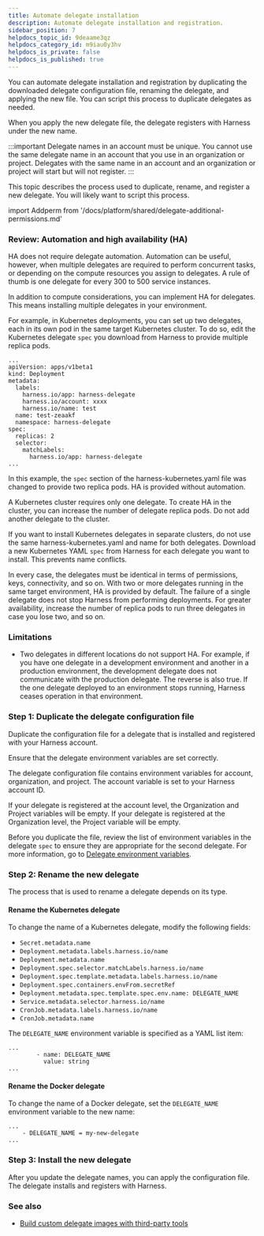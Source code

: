 ```yaml
---
title: Automate delegate installation
description: Automate delegate installation and registration.
sidebar_position: 7
helpdocs_topic_id: 9deaame3qz
helpdocs_category_id: m9iau0y3hv
helpdocs_is_private: false
helpdocs_is_published: true
---
```


You can automate delegate installation and registration by duplicating the downloaded delegate configuration file, renaming the delegate, and applying the new file. You can script this process to duplicate delegates as needed.

When you apply the new delegate file, the delegate registers with Harness under the new name.

:::important
Delegate names in an account must be unique. You cannot use the same delegate name in an account that you use in an organization or project. Delegates with the same name in an account and an organization or project will start but will not register.
:::

This topic describes the process used to duplicate, rename, and register a new delegate. You will likely want to script this process.

import Addperm from '/docs/platform/shared/delegate-additional-permissions.md'

<Addperm />

### Review: Automation and high availability (HA)

HA does not require delegate automation. Automation can be useful, however, when multiple delegates are required to perform concurrent tasks, or depending on the compute resources you assign to delegates. A rule of thumb is one delegate for every 300 to 500 service instances.

In addition to compute considerations, you can implement HA for delegates. This means installing multiple delegates in your environment.

For example, in Kubernetes deployments, you can set up two delegates, each in its own pod in the same target Kubernetes cluster. To do so, edit the Kubernetes delegate `spec` you download from Harness to provide multiple replica pods. 


```
...  
apiVersion: apps/v1beta1  
kind: Deployment  
metadata:  
  labels:  
    harness.io/app: harness-delegate  
    harness.io/account: xxxx  
    harness.io/name: test  
  name: test-zeaakf  
  namespace: harness-delegate  
spec:  
  replicas: 2  
  selector:  
    matchLabels:  
      harness.io/app: harness-delegate  
...
```

In this example, the `spec` section of the harness-kubernetes.yaml file was changed to provide two replica pods. HA is provided without automation.

A Kubernetes cluster requires only one delegate. To create HA in the cluster, you can increase the number of delegate replica pods. Do not add another delegate to the cluster. 

If you want to install Kubernetes delegates in separate clusters, do not use the same harness-kubernetes.yaml and name for both delegates. Download a new Kubernetes YAML `spec` from Harness for each delegate you want to install. This prevents name conflicts. 

In every case, the delegates must be identical in terms of permissions, keys, connectivity, and so on. With two or more delegates running in the same target environment, HA is provided by default. The failure of a single delegate does not stop Harness from performing deployments. For greater availability, increase the number of replica pods to run three delegates in case you lose two, and so on.


### Limitations

* Two delegates in different locations do not support HA. For example, if you have one delegate in a development environment and another in a production environment, the development delegate does not communicate with the production delegate. The reverse is also true. If the one delegate deployed to an environment stops running, Harness ceases operation in that environment.

### Step 1: Duplicate the delegate configuration file

Duplicate the configuration file for a delegate that is installed and registered with your Harness account.

Ensure that the delegate environment variables are set correctly.

The delegate configuration file contains environment variables for account, organization, and project. The account variable is set to your Harness account ID.

If your delegate is registered at the account level, the Organization and Project variables will be empty. If your delegate is registered at the Organization level, the Project variable will be empty.

Before you duplicate the file, review the list of environment variables in the delegate `spec` to ensure they are appropriate for the second delegate. For more information, go to [Delegate environment variables](../delegate-reference/delegate-environment-variables/).

### Step 2: Rename the new delegate

The process that is used to rename a delegate depends on its type. 

#### Rename the Kubernetes delegate 

To change the name of a Kubernetes delegate, modify the following fields:

* `Secret.metadata.name`
* `Deployment.metadata.labels.harness.io/name`
* `Deployment.metadata.name`
* `Deployment.spec.selector.matchLabels.harness.io/name`
* `Deployment.spec.template.metadata.labels.harness.io/name`
* `Deployment.spec.containers.envFrom.secretRef`
* `Deployment.metadata.spec.template.spec.env.name: DELEGATE_NAME`
* `Service.metadata.selector.harness.io/name`
* `CronJob.metadata.labels.harness.io/name`
* `CronJob.metadata.name`

The `DELEGATE_NAME` environment variable is specified as a YAML list item:

```
...  
        - name: DELEGATE_NAME  
          value: string  
...
```

#### Rename the Docker delegate 

To change the name of a Docker delegate, set the `DELEGATE_NAME` environment variable to the new name:

```
...  
    - DELEGATE_NAME = my-new-delegate  
...
```

### Step 3: Install the new delegate

After you update the delegate names, you can apply the configuration file. The delegate installs and registers with Harness.

### See also

* [Build custom delegate images with third-party tools](/docs/platform/delegates/install-delegates/build-custom-delegate-images-with-third-party-tools.md)

